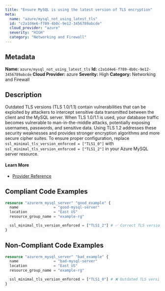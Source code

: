 ```yaml
---
title: "Ensure MySQL is using the latest version of TLS encryption"
meta:
  name: "azure/mysql_not_using_latest_tls"
  id: "c2a1d4e6-f789-4b0c-9e12-3456789abcde"
  cloud_provider: "azure"
  severity: "HIGH"
  category: "Networking and Firewall"
---
```

## Metadata
**Name:** `azure/mysql_not_using_latest_tls`
**Id:** `c2a1d4e6-f789-4b0c-9e12-3456789abcde`
**Cloud Provider:** azure
**Severity:** High
**Category:** Networking and Firewall
## Description
Outdated TLS versions (TLS 1.0/1.1) contain vulnerabilities that can be exploited by attackers to intercept sensitive data transmitted between the client and the MySQL server. When TLS 1.0/1.1 is used, your database traffic becomes vulnerable to man-in-the-middle attacks, potentially exposing usernames, passwords, and sensitive data. Using TLS 1.2 addresses these security weaknesses and provides stronger encryption algorithms and more secure cipher suites. To ensure proper configuration, replace `ssl_minimal_tls_version_enforced = ["TLS1_0"]` with `ssl_minimal_tls_version_enforced = ["TLS1_2"]` in your Azure MySQL server resource.

#### Learn More

 - [Provider Reference](https://registry.terraform.io/providers/hashicorp/azurerm/3.117.1/docs/resources/mysql_server#ssl_minimal_tls_version_enforced-2)


## Compliant Code Examples
```terraform
resource "azurerm_mysql_server" "good_example" {
  name                = "good-mysql-server"
  location            = "East US"
  resource_group_name = "example-rg"

  ssl_minimal_tls_version_enforced = ["TLS1_2"] # ✅ Correct TLS version
}

```
## Non-Compliant Code Examples
```terraform
resource "azurerm_mysql_server" "bad_example" {
  name                = "bad-mysql-server"
  location            = "East US"
  resource_group_name = "example-rg"

  ssl_minimal_tls_version_enforced = ["TLS1_0"] # ❌ Outdated TLS version
}

```